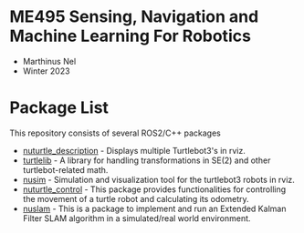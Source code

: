 # ME495 Sensing, Navigation and Machine Learning For Robotics
* Marthinus Nel
* Winter 2023
# Package List
This repository consists of several ROS2/C++ packages
- [nuturtle_description](https://github.com/ME495-Navigation/nuturtle-Marnonel6/tree/main/nuturtle_description) - Displays multiple Turtlebot3's in rviz.
- [turtlelib](https://github.com/ME495-Navigation/nuturtle-Marnonel6/tree/main/turtlelib) - A library for handling transformations in SE(2) and other turtlebot-related math.
- [nusim](https://github.com/ME495-Navigation/nuturtle-Marnonel6/blob/main/nusim)  - Simulation and visualization tool for the turtlebot3 robots in rviz.
- [nuturtle_control](https://github.com/ME495-Navigation/nuturtle-Marnonel6/tree/main/nuturtle_control) - This package provides functionalities for controlling the movement of a turtle robot and calculating its odometry.
- [nuslam](https://github.com/ME495-Navigation/nuturtle-Marnonel6/blob/main/nuslam/README.md) - This is a package to implement and run an Extended Kalman Filter SLAM algorithm in a simulated/real world environment.
